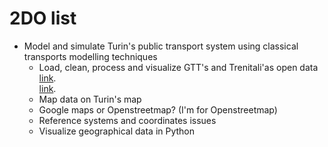 # 2DO list

* Model and simulate Turin's public transport system using classical transports modelling techniques
  * Load, clean, process and visualize GTT's and Trenitali'as open data
   [link](http://www.5t.torino.it/open-data/).  
   [link](http://www.gtfs-data-exchange.com/agency/gtt-servizi-turistici/).     
  * Map data on Turin's map
   * Google maps or Openstreetmap? (I'm for Openstreetmap)
   * Reference systems and coordinates issues
   * Visualize geographical data in Python

